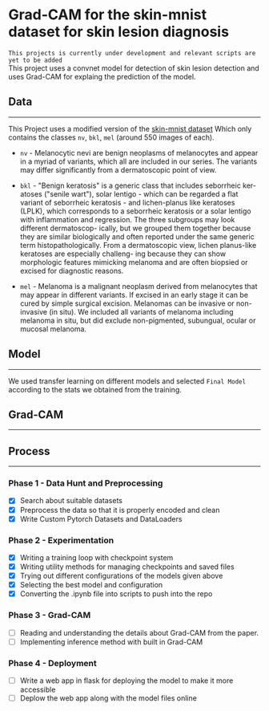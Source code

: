 # Grad-CAM for the skin-mnist dataset for skin lesion diagnosis

`This projects is currently under development and relevant scripts are yet to be added`  
This project uses a convnet model for detection of skin lesion detection and uses Grad-CAM for explaing the prediction of the model.

## Data
---

This Project uses a modified version of the [skin-mnist dataset](https://www.kaggle.com/kmader/skin-cancer-mnist-ham10000) Which only contains the classes `nv`, `bkl`, `mel` (around 550 images of each).

- `nv` - Melanocytic nevi are benign neoplasms of melanocytes and appear in a myriad of variants, which all are included in our series. The variants may differ significantly from a dermatoscopic point of view.

- `bkl` - "Benign keratosis" is a generic class that includes seborrheic ker- atoses ("senile wart"), solar lentigo - which can be regarded a flat variant of seborrheic keratosis - and lichen-planus like keratoses (LPLK), which corresponds to a seborrheic keratosis or a solar lentigo with inflammation and regression. The three subgroups may look different dermatoscop- ically, but we grouped them together because they are similar biologically and often reported under the same generic term histopathologically. From a dermatoscopic view, lichen planus-like keratoses are especially challeng- ing because they can show morphologic features mimicking melanoma and are often biopsied or excised for diagnostic reasons.

- `mel` - Melanoma is a malignant neoplasm derived from melanocytes that may appear in different variants. If excised in an early stage it can be cured by simple surgical excision. Melanomas can be invasive or non-invasive (in situ). We included all variants of melanoma including melanoma in situ, but did exclude non-pigmented, subungual, ocular or mucosal melanoma.

## Model
---
We used transfer learning on different models and selected `Final Model` according to the stats we obtained from the training.

## Grad-CAM
---

## Process
---

### Phase 1 - Data Hunt and Preprocessing
- [x] Search about suitable datasets
- [x] Preprocess the data so that it is properly encoded and clean
- [x] Write Custom Pytorch Datasets and DataLoaders

### Phase 2 - Experimentation
- [x] Writing a training loop with checkpoint system
- [x] Writing utility methods for managing checkpoints and saved files
- [x] Trying out different configurations of the models given above
- [x] Selecting the best model and configuration
- [x] Converting the .ipynb file into scripts to push into the repo

### Phase 3 - Grad-CAM
- [ ] Reading and understanding the details about Grad-CAM from the paper.
- [ ] Implementing inference method with built in Grad-CAM

### Phase 4 - Deployment
- [ ] Write a web app in flask for deploying the model to make it more accessible
- [ ] Deplow the web app along with the model files online 
